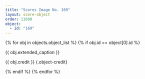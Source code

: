 ```yaml
---
title: "Scores Image No. 169"
layout: score-object
order: 11690
object:
  - id: "169"
---
```


{% for obj in objects.object_list %}
{% if obj.id == object[0].id %}

{{ obj.extended_caption }}

{{ obj.credit }} {.object-credit}

{% endif %}
{% endfor %}
